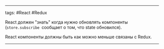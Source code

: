 ____

tags: #React #Redux 

React должен "знать" когда нужно обновлять компоненты (`store.subscribe `сообщает о том, что state обновился).

React компоненты должны быть как можно меньше связаны с Redux.

_____

